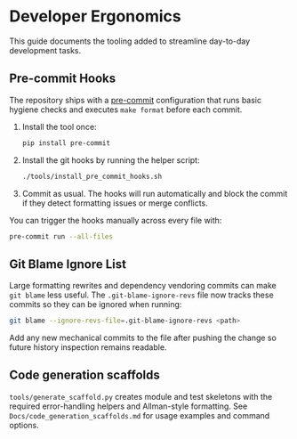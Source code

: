 # Developer Ergonomics

This guide documents the tooling added to streamline day-to-day development tasks.

## Pre-commit Hooks

The repository ships with a [pre-commit](https://pre-commit.com/) configuration that
runs basic hygiene checks and executes `make format` before each commit.

1. Install the tool once:
   ```sh
   pip install pre-commit
   ```
2. Install the git hooks by running the helper script:
   ```sh
   ./tools/install_pre_commit_hooks.sh
   ```
3. Commit as usual. The hooks will run automatically and block the commit if they
   detect formatting issues or merge conflicts.

You can trigger the hooks manually across every file with:
```sh
pre-commit run --all-files
```

## Git Blame Ignore List

Large formatting rewrites and dependency vendoring commits can make `git blame`
less useful. The `.git-blame-ignore-revs` file now tracks these commits so they can be
ignored when running:
```sh
git blame --ignore-revs-file=.git-blame-ignore-revs <path>
```

Add any new mechanical commits to the file after pushing the change so future
history inspection remains readable.

## Code generation scaffolds

`tools/generate_scaffold.py` creates module and test skeletons with the required
error-handling helpers and Allman-style formatting. See
`Docs/code_generation_scaffolds.md` for usage examples and command options.
